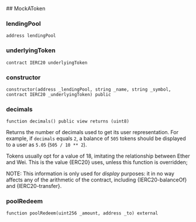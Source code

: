 ﻿﻿## MockAToken


### lendingPool

```solidity
address lendingPool
```

### underlyingToken

```solidity
contract IERC20 underlyingToken
```

### constructor

```solidity
constructor(address _lendingPool, string _name, string _symbol, contract IERC20 _underlyingToken) public
```







### decimals

```solidity
function decimals() public view returns (uint8)
```



Returns the number of decimals used to get its user representation.
For example, if `decimals` equals `2`, a balance of `505` tokens should
be displayed to a user as `5.05` (`505 / 10 ** 2`).

Tokens usually opt for a value of 18, imitating the relationship between
Ether and Wei. This is the value {ERC20} uses, unless this function is
overridden;

NOTE: This information is only used for _display_ purposes: it in
no way affects any of the arithmetic of the contract, including
{IERC20-balanceOf} and {IERC20-transfer}.



### poolRedeem

```solidity
function poolRedeem(uint256 _amount, address _to) external
```







